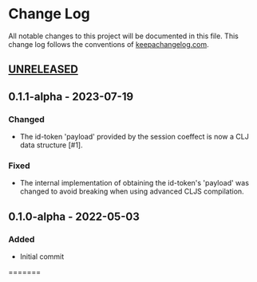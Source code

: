 # Change Log
All notable changes to this project will be documented in this file. This change log follows the conventions of [keepachangelog.com](http://keepachangelog.com/).

## [UNRELEASED]

## 0.1.1-alpha - 2023-07-19
### Changed
- The id-token 'payload' provided by the session coeffect is now a
  CLJ data structure [#1].
### Fixed
- The internal implementation of obtaining the id-token's 'payload'
  was changed to avoid breaking when using advanced CLJS compilation.

## 0.1.0-alpha - 2022-05-03
### Added
- Initial commit

[UNRELEASED]:  https://github.com/gethop-dev/session.re-frame.cognito/compare/v0.1.1-alpha...HEAD
[0.1.1]:  https://github.com/gethop-dev/session.re-frame.cognito/compare/v0.1.0-alpha...v0.1.1-alpha
[0.1.0]: https://github.com/gethop-dev/session.re-frame.cognito/releases/tag/v0.1.0-alpha
=======
